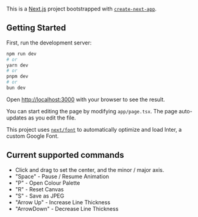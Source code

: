 This is a [Next.js](https://nextjs.org/) project bootstrapped with [`create-next-app`](https://github.com/vercel/next.js/tree/canary/packages/create-next-app).

## Getting Started

First, run the development server:

```bash
npm run dev
# or
yarn dev
# or
pnpm dev
# or
bun dev
```

Open [http://localhost:3000](http://localhost:3000) with your browser to see the result.

You can start editing the page by modifying `app/page.tsx`. The page auto-updates as you edit the file.

This project uses [`next/font`](https://nextjs.org/docs/basic-features/font-optimization) to automatically optimize and load Inter, a custom Google Font.

## Current supported commands
- Click and drag to set the center, and the minor / major axis.
- "Space" - Pause / Resume Animation
- "P" - Open Colour Palette
- "R" - Reset Canvas
- "S" - Save as JPEG
- "Arrow Up" - Increase Line Thickness
- "ArrowDown" - Decrease Line Thickness

